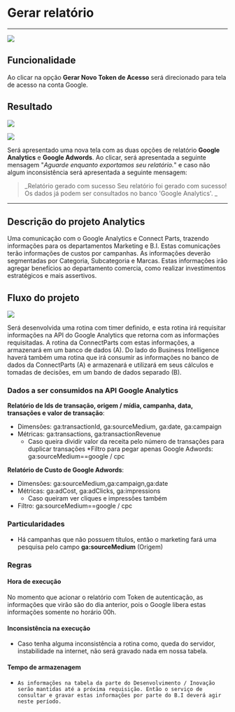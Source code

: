 # Gerar relatório

---

![](http://developers.connectparts.com.br/imagens/analytics01.png)

## Funcionalidade

Ao clicar na opção **Gerar Novo Token de Acesso** será direcionado para tela de acesso na conta Google.

## Resultado

![](http://developers.connectparts.com.br/imagens/analytics02.png)

![](http://developers.connectparts.com.br/imagens/analytics03.png)


Será apresentado uma nova tela com as duas opções de relatório **Google Analytics** e **Google Adwords**. Ao clicar, será apresentada a seguinte mensagem "_Aguarde enquanto exportamos seu relatório._" e caso não algum inconsistência será apresentada a seguinte mensagem:

> _Relatório gerado com sucesso
Seu relatório foi gerado com sucesso! Os dados já podem ser consultados no banco 'Google Analytics'. _

---

## Descrição do projeto Analytics

Uma comunicação com o Google Analytics e Connect Parts, trazendo informações para os departamentos Marketing e B.I. Estas comunicações terão informações de custos por campanhas. As informações deverão segmentadas por Categoria, Subcategoria e Marcas. Estas informações irão agregar benefícios ao departamento comercia, como realizar investimentos estratégicos e mais assertivos.


## Fluxo do projeto

![](http://developers.connectparts.com.br/imagens/fluxoMktAnalytics.png)

Será desenvolvida uma rotina com timer definido, e esta rotina irá requisitar informações na API do Google Analytics que retorna
com as informações requisitadas. A rotina da ConnectParts com estas informações, a armazenará em um banco de dados (A). Do
lado do Business Intelligence haverá também uma rotina que irá consumir as informações no banco de dados da ConnectParts (A) e
armazenará e utilizará em seus cálculos e tomadas de decisões, em um bando de dados separado (B). 

### Dados a ser consumidos na API Google Analytics

**Relatório de Ids de transação, origem / mídia, campanha, data, transações e valor de transação**:

* Dimensões: ga:transactionId, ga:sourceMedium, ga:date, ga:campaign
* Métricas: ga:transactions, ga:transactionRevenue
    * Caso queira dividir valor da receita pelo número de transações para duplicar transações
*Filtro para pegar apenas Google Adwords: ga:sourceMedium==google / cpc


**Relatório de Custo de Google Adwords**:

* Dimensões: ga:sourceMedium,ga:campaign,ga:date
* Métricas: ga:adCost, ga:adClicks, ga:impressions
    * Caso queiram ver cliques e impressões também
* Filtro: ga:sourceMedium==google / cpc

### Particularidades

* Há campanhas que não possuem títulos, então o marketing fará uma pesquisa pelo campo **ga:sourceMedium** (Origem)

### Regras

#### Hora de execução

No momento que acionar o relatório com Token de autenticação, as informações que virão são do dia anterior, pois o Google libera estas informações somente no horário 00h.

#### Inconsistência na execução

* Caso tenha alguma inconsistência a rotina como, queda do servidor, instabilidade na internet, não será gravado nada em nossa tabela.

#### Tempo de armazenagem

*     As informações na tabela da parte do Desenvolvimento / Inovação serão mantidas até a próxima requisição. Então o serviço de consultar e gravar estas informações por parte do B.I deverá agir neste período.